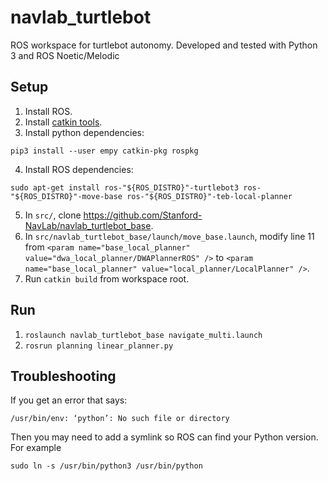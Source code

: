 # navlab_turtlebot

ROS workspace for turtlebot autonomy. Developed and tested with Python 3 and ROS Noetic/Melodic

## Setup
1. Install ROS.
2. Install [catkin tools](https://catkin-tools.readthedocs.io/en/latest/installing.html).
3. Install python dependencies:
```
pip3 install --user empy catkin-pkg rospkg
```
4. Install ROS dependencies:
```
sudo apt-get install ros-"${ROS_DISTRO}"-turtlebot3 ros-"${ROS_DISTRO}"-move-base ros-"${ROS_DISTRO}"-teb-local-planner
```
5. In `src/`, clone https://github.com/Stanford-NavLab/navlab_turtlebot_base.
6. In `src/navlab_turtlebot_base/launch/move_base.launch`, modify line 11 from `<param name="base_local_planner" value="dwa_local_planner/DWAPlannerROS" />` to `<param name="base_local_planner" value="local_planner/LocalPlanner" />`.
7. Run `catkin build` from workspace root.

## Run
1. `roslaunch navlab_turtlebot_base navigate_multi.launch`
2. `rosrun planning linear_planner.py`


## Troubleshooting
If you get an error that says:
```
/usr/bin/env: ‘python’: No such file or directory
```
Then you may need to add a symlink so ROS can find your Python version. For example
```
sudo ln -s /usr/bin/python3 /usr/bin/python
```
